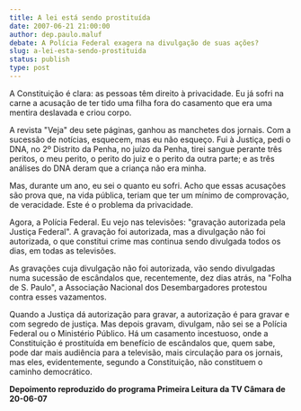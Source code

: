 ```yaml
---
title: A lei está sendo prostituída
date: 2007-06-21 21:00:00
author: dep.paulo.maluf
debate: A Polícia Federal exagera na divulgação de suas ações?
slug: a-lei-esta-sendo-prostituida
status: publish 
type: post
---
```


  
A Constituição é clara: as pessoas têm direito à privacidade. Eu já sofri na carne a acusação de ter tido uma filha fora do casamento que era uma mentira deslavada e criou corpo.  
  
A revista "Veja" deu sete páginas, ganhou as manchetes dos jornais. Com a sucessão de notícias, esquecem, mas eu não esqueço. Fui à Justiça, pedi o DNA, no 2º Distrito da Penha, no juízo da Penha, tirei sangue perante três peritos, o meu perito, o perito do juiz e o perito da outra parte; e as três análises do DNA deram que a criança não era minha.   
  
Mas, durante um ano, eu sei o quanto eu sofri. Acho que essas acusações são prova que, na vida pública, teriam que ter um mínimo de comprovação, de veracidade. Este é o problema da privacidade.  
  
Agora, a Polícia Federal. Eu vejo nas televisões: "gravação autorizada pela Justiça Federal". A gravação foi autorizada, mas a divulgação não foi autorizada, o que constitui crime mas continua sendo divulgada todos os dias, em todas as televisões.  
  
As gravações cuja divulgação não foi autorizada, vão sendo divulgadas numa sucessão de escândalos que, recentemente, dez dias atrás, na "Folha de S. Paulo", a Associação Nacional dos Desembargadores protestou contra esses vazamentos.   
  
Quando a Justiça dá autorização para gravar, a autorização é para gravar e com segredo de justiça. Mas depois gravam, divulgam, não sei se a Polícia Federal ou o Ministério Público. Há um casamento incestuoso, onde a Constituição é prostituída em benefício de escândalos que, quem sabe, pode dar mais audiência para a televisão, mais circulação para os jornais, mas eles, evidentemente, segundo a Constituição, não constituem o caminho democrático.  
  
**Depoimento reproduzido do programa Primeira Leitura da TV Câmara de 20-06-07** 
